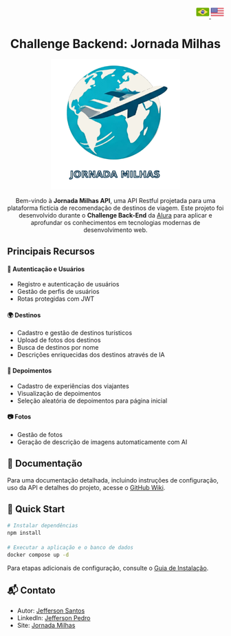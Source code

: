 <p align="right">
  <a href="./README_pt-br.md" title="português">
    <img src="./img/brazil.png" alt="documento em português" width="30">
  </a>
  <a href="../README.md" title="inglês">
    <img src="./img/usa.png" alt="documento em inglês" width="30">
  </a>
<p align="center">

<h1 align="center">Challenge Backend: Jornada Milhas</h1>

<p align="center">
  <a href="" target="_blank"><img src="./img/logo.png" width="300" alt="Jornada Milhas logo" /></a>
<p align="center">

<p align="center">
  Bem-vindo à <strong>Jornada Milhas API</strong>, uma API Restful projetada para uma plataforma fictícia de recomendação de destinos de viagem. Este projeto foi desenvolvido durante o <strong>Challenge Back-End</strong> da <a href="https://cursos.alura.com.br" alt="Alura webpage">Alura</a> para aplicar e aprofundar os conhecimentos em tecnologias modernas de desenvolvimento web.
<p align="center">

## Principais Recursos

#### 🔐 Autenticação e Usuários
- Registro e autenticação de usuários
- Gestão de perfis de usuários
- Rotas protegidas com JWT

#### 🌍 Destinos
- Cadastro e gestão de destinos turísticos
- Upload de fotos dos destinos
- Busca de destinos por nome
- Descrições enriquecidas dos destinos através de IA

#### 💬 Depoimentos
- Cadastro de experiências dos viajantes
- Visualização de depoimentos
- Seleção aleatória de depoimentos para página inicial

#### 📷 Fotos
- Gestão de fotos
- Geração de descrição de imagens automaticamente com AI

## 📖 Documentação

Para uma documentação detalhada, incluindo instruções de configuração, uso da API e detalhes do projeto, acesse o [GitHub Wiki](https://github.com/jeff-pedro/challenge-backend-jornada-milhas-api/wiki).

## 🚀 Quick Start

```bash
# Instalar dependências
npm install

# Executar a aplicação e o banco de dados
docker compose up -d
```

Para etapas adicionais de configuração, consulte o [Guia de Instalação](https://github.com/jeff-pedro/challenge-backend-jornada-milhas/wiki/Installation).

## 📬 Contato

* Autor: [Jefferson Santos](https://jefferson.buguei.space)  
* LinkedIn: [Jefferson Pedro](https://www.linkedin.com/in/jeffersonpedro)  
* Site: [Jornada Milhas](https://jornadamilhas.buguei.space)
